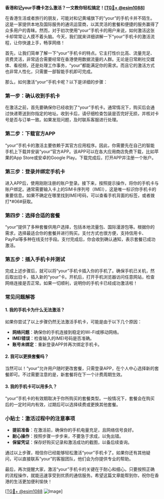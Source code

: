 **香港和记your手機卡怎么激活？一文教你轻松搞定！[[TG💪+ @esim1088](https://t.me/s/esim1088)]**

在香港生活或者旅行的朋友，可能对和记黄埔旗下的“your”的手机卡并不陌生。这是一家提供本地及国际服务的通讯运营商，以其灵活的套餐和便捷的服务赢得了众多用户的青睐。然而，对于初次使用“your”手机卡的用户来说，如何激活这张卡却常常让人摸不着头脑。今天，我们就来详细讲解一下“your”手机卡的激活流程，让你快速上手，畅享网络！

首先，让我们简单了解一下“your”手机卡的特点。它主打性价比高、流量充足、资费灵活，非常适合需要经常在香港使用数据流量的人群。无论是日常刷社交媒体、看视频，还是处理工作事务，“your”都能满足你的需求。而且它的激活方式也非常人性化，只需要一部智能手机即可完成。

那么，如何激活“your”手机卡呢？以下是详细的步骤：

### **第一步：确认收到手机卡**
在激活之前，首先要确保你已经收到了“your”手机卡。通常情况下，购买后会通过快递寄送到你指定的地址。收到卡后，请仔细检查包装是否完好无损，并核对卡号是否与订单一致。如果发现问题，及时联系客服进行处理。

### **第二步：下载官方APP**
“your”手机卡的激活主要依赖于其官方应用程序。因此，你需要先在自己的智能手机上下载并安装“your”官方APP。该APP可以在各大应用商店免费下载，比如苹果的App Store或安卓的Google Play。下载完成后，打开APP并注册一个账户。

### **第三步：登录并绑定手机卡**
进入APP后，使用刚刚注册的账户登录。接下来，按照提示操作，将你的手机卡与账户绑定。通常需要输入卡上的SIM卡序列号（IMEI），这是唯一标识你手机卡的重要信息。如果不确定在哪里找到IMEI号码，可以查看手机背面的标签，或者拨打*#06#获取。

### **第四步：选择合适的套餐**
“your”提供了多种套餐供用户选择，包括本地流量包、国际漫游包等。根据你的需求，选择最适合你的套餐并进行购买。支付方式也很方便，支持信用卡、PayPal等多种在线支付手段。支付完成后，你会收到确认通知，表示套餐已成功激活。

### **第五步：插入手机卡并测试**
完成上述步骤后，就可以将“your”手机卡插入你的手机了。确保手机已关机，然后取出旧卡，插入新的“your”卡。开机后，打开手机浏览器访问任意网站，检查网络连接是否正常。如果一切顺利，说明你的手机卡已经成功激活啦！

### **常见问题解答**

#### **1. 我的手机卡为什么无法激活？**
如果你尝试了以上步骤仍然无法激活手机卡，可能是由于以下几个原因：
- **网络问题**：确保你的手机连接到稳定的Wi-Fi或移动网络。
- **IMEI错误**：检查输入的IMEI号码是否准确。
- **账号未绑定**：重新登录APP并再次绑定手机卡。

#### **2. 我可以更换套餐吗？**
当然可以！“your”允许用户随时更改套餐，只需登录APP，在个人中心选择新的套餐即可。不过需要注意的是，新套餐将在下一个计费周期生效。

#### **3. 我的手机卡可以用多久？**
“your”手机卡的有效期取决于你所购买的套餐类型。一般情况下，套餐会在购买后的一定时间内有效，过期后可以选择续费或更换其他套餐。

### **小贴士：激活过程中的注意事项**

- **提前准备**：在激活前，确保你的手机电量充足，且网络信号良好。
- **耐心操作**：按照步骤一步步来，不要急于求成，以免出错。
- **保留凭证**：保存好购买记录和激活成功的截图，以备后续查询。

通过以上步骤，相信你已经能够轻松激活“your”手机卡了。如果你还有其他疑问，可以直接联系“your”的客服团队，他们会为你提供专业的帮助。

最后，再次提醒大家，激活“your”手机卡的关键在于耐心和细心。只要按照正确的流程操作，就能迅速享受到优质的通信服务。希望这篇文章能帮到你，祝你在香港的生活更加便利愉快！

[[TG💪+ @esim1088](https://t.me/s/esim1088) ![Image](https://i.postimg.cc/4NQfJmqS/Snipaste-2025-05-13-00-14-12.png)]